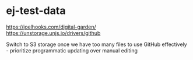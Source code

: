 # ej-test-data

https://joelhooks.com/digital-garden/
https://unstorage.unjs.io/drivers/github

Switch to S3 storage once we have too many files to use GitHub effectively - prioritize programmatic updating over manual editing
